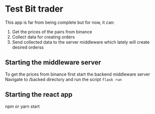 # Test Bit trader

This app is far from being complete but for now, it can:

1. Get the prices of the pairs from binance
2. Collect data for creating orders
3. Send collected data to the server middleware which lately will create desired orderss

## Starting the middleware server

To get the prices from binance first start the backend middleware server
Navigate to /backed directory and run the script `flask run`

## Starting the react app

npm or yarn start
